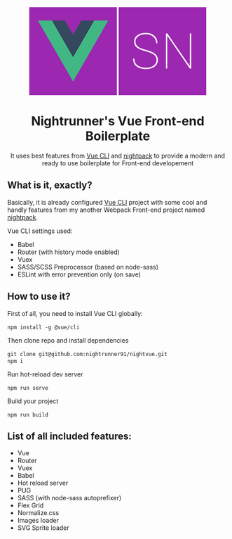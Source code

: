 <div align="center">
  <img width="200" height="200" src="src/assets/logo-vue.png">
  <img width="200" height="200" src="src/assets/logo-sn.png">
  <h1>Nightrunner's Vue Front-end Boilerplate</h1>
  <p>It uses best features from <a href='https://cli.vuejs.org/'>Vue CLI</a> and <a href='https://github.com/nightrunner91/nightpack'>nightpack</a> to provide a modern and ready to use boilerplate for Front-end developement</p>
</div>

## What is it, exactly?

Basically, it is already configured [Vue CLI](https://cli.vuejs.org/) project with some cool and handly features from my another Webpack Front-end project named [nightpack](https://github.com/nightrunner91/nightpack). 

Vue CLI settings used:

- Babel
- Router (with history mode enabled)
- Vuex
- SASS/SCSS Preprocessor (based on node-sass)
- ESLint with error prevention only (on save)

## How to use it?

First of all, you need to install Vue CLI globally:

```
npm install -g @vue/cli
```

Then clone repo and install dependencies

```
git clone git@github.com:nightrunner91/nightvue.git
npm i
```

Run hot-reload dev server

```
npm run serve
```

Build your project

```
npm run build
```

## List of all included features:

- Vue
- Router
- Vuex
- Babel
- Hot reload server
- PUG
- SASS (with node-sass autoprefixer)
- Flex Grid
- Normalize.css
- Images loader
- SVG Sprite loader
